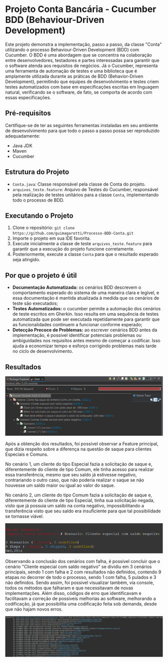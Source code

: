 # Projeto Conta Bancária - Cucumber BDD (Behaviour-Driven Development)
Este projeto demonstra a implementação, passo a passo, da classe "Conta" utilizando o processo Behaviour-Driven Development (BDD) com Cucumber. O BDD é uma abordagem que se concentra na colaboração entre desenvolvedores, testadores e partes interessadas para garantir que o software atenda aos requisitos de negócios. Já o Cucumber, representa uma ferramenta de automação de testes e uma biblioteca que é amplamente utilizada durante as práticas de BDD (Behavior-Driven Development), permitindo que equipes de desenvolvimento e testes criem testes automatizados com base em especificações escritas em linguagem natural, verificando se o software, de fato, se comporta de acordo com essas especificações.

## Pré-requisitos
Certifique-se de ter as seguintes ferramentas instaladas em seu ambiente de desenvolvimento para que todo o passo a passo possa ser reproduzido adequadamente:

<ul>
  <li>Java JDK</li>
  <li>Maven</li>
  <li>Cucumber</li>
</ul>

## Estrutura do Projeto

- `Conta.java`: Classe responsável pela classe de Conta do projeto.
- `arquivos_teste.feature`: Arquivo de Testes do Cucumber, responsável pela realização de testes unitários para a classe `Conta`, implementando todo o processo de BDD.

## Executando o Projeto

1. Clone o repositório: `git clone https://github.com/guimagarotti/Processo-BDD-Conta.git`
2. Importe o projeto em sua IDE favorita.
3. Execute inicialmente a classe de teste `arquivos_teste.feature` para garantir que a execução do projeto funcione corretamente.
4. Posteriormente, execute a classe `Conta` para que o resultado esperado seja atingido.

## Por que o projeto é útil

<ul>
  <li><b>Documentação Automatizada:</b> os cenários BDD descrevem o comportamento esperado do sistema de uma maneira clara e legível, e essa documentação é mantida atualizada à medida que os cenários de teste são executados;</li>
  <li><b>Testes Automatizados:</b> o cucumber permite a automação dos cenários de teste escritos em Gherkin. Isso resulta em uma sequência de testes automatizada que pode ser executada repetidamente para garantir que as funcionalidades continuem a funcionar conforme esperado;</li>
  <li><b>Detecção Precoce de Problemas:</b> ao escrever cenários BDD antes da implementação, é possível identificar potenciais problemas ou ambiguidades nos requisitos antes mesmo de começar a codificar. Isso ajuda a economizar tempo e esforço corrigindo problemas mais tarde no ciclo de desenvolvimento.</li>
</ul>

## Resultados

<div align="center">
  <img src="image01.png">  
</div>
<p>Após a obtenção dos resultados, foi possível observar a Feature principal, que dizia respeito sobre a diferença na questão de saque para clientes Especiais e Comuns.</p>
<p>No cenário 1, um cliente do tipo Especial fazia a solicitação de saque e, diferentemente do cliente de tipo Comum, ele tinha acesso para realizar essa transferência, mesmo que seu saldo já estivesse negativo, contrariando o outro caso, que não poderia realizar o saque se não houvesse um saldo maior ou igual ao valor do saque.</p>
<p>No cenário 2, um cliente do tipo Comum fazia a solicitação de saque e, diferentemente do cliente de tipo Especial, tinha sua solicitação negada, visto que já possuia um saldo na conta negativo, impossibilitando a transferência visto que seu saldo era insuficiente para que tal possibilidade se tornasse viável.</p>

<div align="center">
  <img src="image02.png">
</div>
<p>Observando a conclusão dos cenários com falha, é possível concluir que o cenário "Cliente especial com saldo negativo" se dividiu em 3 cenários principais, sendo 1 com falha e 2 com resultados não definidos, contendo 9 etapas no decorrer de todo o processo, sendo 1 com falha, 5 pulados e 3 não definidos. Sendo assim, foi possivel visualizar também, via console, todos os métodos que falharam e que necessitavam de novas implementações. Além disso, códigos de erro que identificavam e facilitavam a correção de possíveis melhorias ao software, melhorando a codificação, já que possibilita uma codificação feita sob demanda, desde que não hajam novos erros.</p>

<div align="center">
  <img src="image03.png">
</div>

